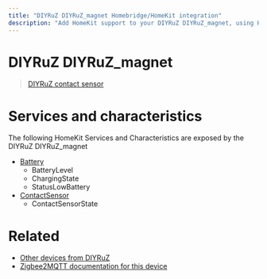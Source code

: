 ```yaml
---
title: "DIYRuZ DIYRuZ_magnet Homebridge/HomeKit integration"
description: "Add HomeKit support to your DIYRuZ DIYRuZ_magnet, using Homebridge, Zigbee2MQTT and homebridge-z2m."
---
```

<!---
This file has been GENERATED using src/docgen/docgen.ts
DO NOT EDIT THIS FILE MANUALLY!
-->
# DIYRuZ DIYRuZ_magnet
> [DIYRuZ contact sensor](https://modkam.ru/?p=1220)


# Services and characteristics
The following HomeKit Services and Characteristics are exposed by
the DIYRuZ DIYRuZ_magnet

* [Battery](../../battery.md)
  * BatteryLevel
  * ChargingState
  * StatusLowBattery
* [ContactSensor](../../sensors.md)
  * ContactSensorState


# Related
* [Other devices from DIYRuZ](../index.md#diyruz)
* [Zigbee2MQTT documentation for this device](https://www.zigbee2mqtt.io/devices/DIYRuZ_magnet.html)